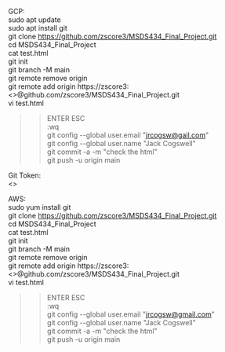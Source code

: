 GCP:  
sudo apt update  
sudo apt install git  
git clone https://github.com/zscore3/MSDS434_Final_Project.git  
cd MSDS434_Final_Project  
cat test.html  
git init  
git branch -M main  
git remote remove origin  
git remote add origin https://zscore3:<<TOKEN>>@github.com/zscore3/MSDS434_Final_Project.git  
vi test.html  
>> ENTER ESC  
:wq  
git config --global user.email "jrcogsw@gail.com"  
git config --global user.name "Jack Cogswell"  
git commit -a -m "check the html"  
git push -u origin main  
  
  
  
Git Token:  
<<TOKEN>>  
  
  
  
AWS:  
sudo yum install git  
git clone https://github.com/zscore3/MSDS434_Final_Project.git  
cd MSDS434_Final_Project  
cat test.html  
git init  
git branch -M main  
git remote remove origin  
git remote add origin https://zscore3:<<TOKEN>>@github.com/zscore3/MSDS434_Final_Project.git  
vi test.html  
>> ENTER ESC  
:wq  
git config --global user.email "jrcogsw@gmail.com"  
git config --global user.name "Jack Cogswell"  
git commit -a -m "check the html"  
git push -u origin main  
  
